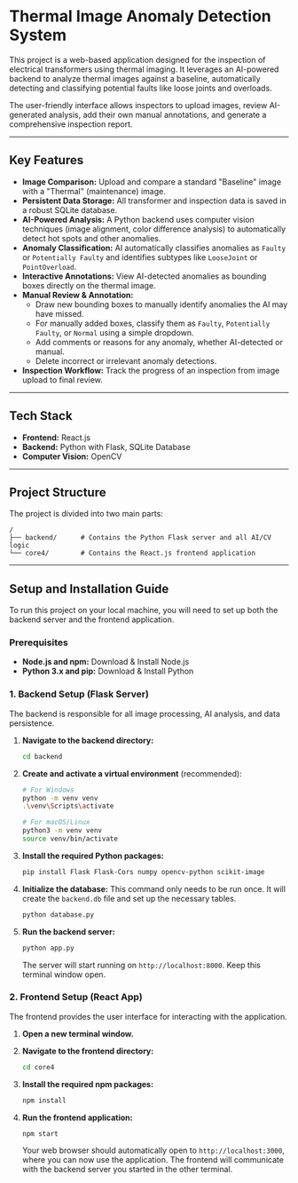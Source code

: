 # Thermal Image Anomaly Detection System

This project is a web-based application designed for the inspection of electrical transformers using thermal imaging. It leverages an AI-powered backend to analyze thermal images against a baseline, automatically detecting and classifying potential faults like loose joints and overloads.

The user-friendly interface allows inspectors to upload images, review AI-generated analysis, add their own manual annotations, and generate a comprehensive inspection report.

---

## Key Features

- **Image Comparison:** Upload and compare a standard "Baseline" image with a "Thermal" (maintenance) image.
- **Persistent Data Storage:** All transformer and inspection data is saved in a robust SQLite database.
- **AI-Powered Analysis:** A Python backend uses computer vision techniques (image alignment, color difference analysis) to automatically detect hot spots and other anomalies.
- **Anomaly Classification:** AI automatically classifies anomalies as `Faulty` or `Potentially Faulty` and identifies subtypes like `LooseJoint` or `PointOverload`.
- **Interactive Annotations:** View AI-detected anomalies as bounding boxes directly on the thermal image.
- **Manual Review & Annotation:**
    - Draw new bounding boxes to manually identify anomalies the AI may have missed.
    - For manually added boxes, classify them as `Faulty`, `Potentially Faulty`, or `Normal` using a simple dropdown.
    - Add comments or reasons for any anomaly, whether AI-detected or manual.
    - Delete incorrect or irrelevant anomaly detections.
- **Inspection Workflow:** Track the progress of an inspection from image upload to final review.

---

## Tech Stack

- **Frontend:** React.js
- **Backend:** Python with Flask, SQLite Database
- **Computer Vision:** OpenCV

---

## Project Structure

The project is divided into two main parts:

```text
/
├── backend/      # Contains the Python Flask server and all AI/CV logic
└── core4/        # Contains the React.js frontend application
```

---

## Setup and Installation Guide

To run this project on your local machine, you will need to set up both the backend server and the frontend application.

### Prerequisites

- **Node.js and npm:** Download & Install Node.js
- **Python 3.x and pip:** Download & Install Python

### 1. Backend Setup (Flask Server)

The backend is responsible for all image processing, AI analysis, and data persistence.

1.  **Navigate to the backend directory:**
    ```bash
    cd backend
    ```

2.  **Create and activate a virtual environment** (recommended):
    ```bash
    # For Windows
    python -m venv venv
    .\venv\Scripts\activate

    # For macOS/Linux
    python3 -m venv venv
    source venv/bin/activate
    ```

3.  **Install the required Python packages:**
    ```bash
    pip install Flask Flask-Cors numpy opencv-python scikit-image
    ```

4.  **Initialize the database:**
    This command only needs to be run once. It will create the `backend.db` file and set up the necessary tables.
    ```bash
    python database.py
    ```

5.  **Run the backend server:**
    ```bash
    python app.py
    ```

    The server will start running on `http://localhost:8000`. Keep this terminal window open.

### 2. Frontend Setup (React App)

The frontend provides the user interface for interacting with the application.

1.  **Open a new terminal window.**

2.  **Navigate to the frontend directory:**
    ```bash
    cd core4
    ```

3.  **Install the required npm packages:**
    ```bash
    npm install
    ```

4.  **Run the frontend application:**
    ```bash
    npm start
    ```

    Your web browser should automatically open to `http://localhost:3000`, where you can now use the application. The frontend will communicate with the backend server you started in the other terminal.
